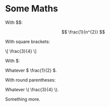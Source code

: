 # Some Maths

With \$$:

$$ \frac{1}{n^{2}} $$

With square brackets:

\\[ \frac{3}{4} \\]

With \$:

Whatever $ \frac{1}{2} $.

With round parentheses:

Whatever \\( \frac{3}{4} \\).

Something more.
